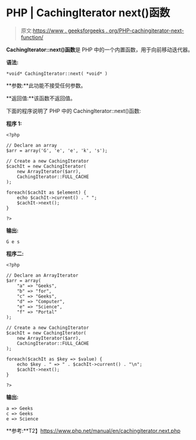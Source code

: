 # PHP | CachingIterator next()函数

> 原文:[https://www . geeksforgeeks . org/PHP-cachingiterator-next-function/](https://www.geeksforgeeks.org/php-cachingiterator-next-function/)

**CachingIterator::next()函数**是 PHP 中的一个内置函数，用于向前移动迭代器。

**语法:**

```
*void* CachingIterator::next( *void* )
```

**参数:**此功能不接受任何参数。

**返回值:**该函数不返回值。

下面的程序说明了 PHP 中的 CachingIterator::next()函数:

**程序 1:**

```
<?php

// Declare an array
$arr = array('G', 'e', 'e', 'k', 's');

// Create a new CachingIterator
$cachIt = new CachingIterator(
    new ArrayIterator($arr), 
    CachingIterator::FULL_CACHE
);

foreach($cachIt as $element) {
    echo $cachIt->current() . " ";
    $cachIt->next();
}

?>
```

**输出:**

```
G e s

```

**程序二:**

```
<?php

// Declare an ArrayIterator
$arr = array(
    "a" => "Geeks",
    "b" => "for",
    "c" => "Geeks",
    "d" => "Computer",
    "e" => "Science",
    "f" => "Portal"
);

// Create a new CachingIterator
$cachIt = new CachingIterator(
    new ArrayIterator($arr), 
    CachingIterator::FULL_CACHE
);

foreach($cachIt as $key => $value) {
    echo $key . " => " . $cachIt->current() . "\n";
    $cachIt->next();
}

?>
```

**输出:**

```
a => Geeks
c => Geeks
e => Science

```

**参考:**T2】https://www.php.net/manual/en/cachingiterator.next.php